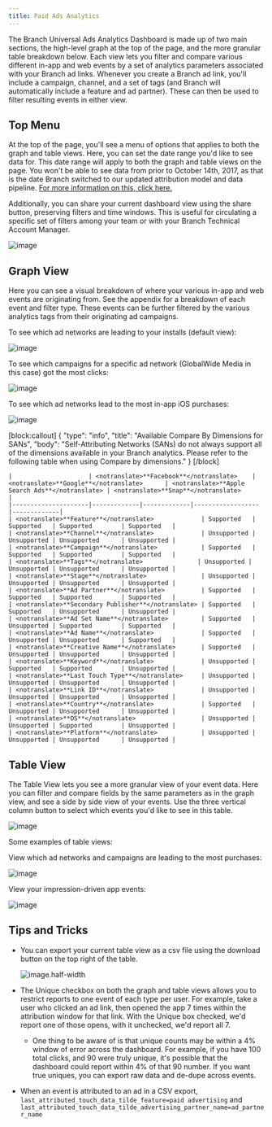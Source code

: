 ```yaml
---
title: Paid Ads Analytics
---
```

The Branch Universal Ads Analytics Dashboard is made up of two main sections, the high-level graph at the top of the page, and the more granular table breakdown below. Each view lets you filter and compare various different in-app and web events by a set of analytics parameters associated with your Branch ad links. Whenever you create a Branch ad link, you'll include a campaign, channel, and a set of tags (and Branch will automatically include a feature and ad partner). These can then be used to filter resulting events in either view.

## Top Menu

At the top of the page, you'll see a menu of options that applies to both the graph and table views. Here, you can set the date range you'd like to see data for. This date range will apply to both the graph and table views on the page. You won't be able to see data from prior to October 14th, 2017, as that is the date Branch switched to our updated attribution model and data pipeline. [For more information on this, click here.](/dashboard/people-based-attribution/#cutoff-date)

Additionally, you can share your current dashboard view using the share button, preserving filters and time windows. This is useful for circulating a specific set of filters among your team or with your Branch Technical Account Manager.

![image](/_assets/img/pages/analytics/paid-ads0.png)


## Graph View

Here you can see a visual breakdown of where your various in-app and web events are originating from. See the appendix for a breakdown of each event and filter type. These events can be further filtered by the various analytics tags from their originating ad campaigns.

To see which ad networks are leading to your installs (default view):

![image](/_assets/img/pages/analytics/paid-ads1.png)


To see which campaigns for a specific ad network (GlobalWide Media in this case) got the most clicks:

![image](/_assets/img/pages/analytics/paid-ads2.png)


To see which ad networks lead to the most in-app iOS purchases:

![image](/_assets/img/pages/analytics/paid-ads3.png)

[block:callout]
{
  "type": "info",
  "title": "Available Compare By Dimensions for SANs",
  "body": "Self-Attributing Networks (SANs) do not always support all of the dimensions available in your Branch analytics.  Please refer to the following table when using Compare by dimensions."
}
[/block]

    |                     | <notranslate>**Facebook**</notranslate>    | <notranslate>**Google**</notranslate>      | <notranslate>**Apple Search Ads**</notranslate> | <notranslate>**Snap**</notranslate>        |
    |---------------------|-------------|-------------|------------------|-------------|
    | <notranslate>**Feature**</notranslate>             | Supported   | Supported   | Supported        | Supported   |
    | <notranslate>**Channel**</notranslate>             | Unsupported | Unsupported | Unsupported      | Unsupported |
    | <notranslate>**Campaign**</notranslate>            | Supported   | Supported   | Supported        | Supported   |
    | <notranslate>**Tags**</notranslate>               | Unsupported | Unsupported | Unsupported      | Unsupported |
    | <notranslate>**Stage**</notranslate>               | Unsupported | Unsupported | Unsupported      | Unsupported |
    | <notranslate>**Ad Partner**</notranslate>          | Supported   | Supported   | Supported        | Supported   |
    | <notranslate>**Secondary Publisher**</notranslate> | Supported   | Supported   | Unsupported      | Unsupported |
    | <notranslate>**Ad Set Name**</notranslate>         | Supported   | Unsupported | Supported        | Supported   |
    | <notranslate>**Ad Name**</notranslate>             | Supported   | Unsupported | Unsupported      | Supported   |
    | <notranslate>**Creative Name**</notranslate>       | Supported   | Unsupported | Unsupported      | Unsupported |
    | <notranslate>**Keyword**</notranslate>             | Unsupported | Supported   | Supported        | Unsupported |
    | <notranslate>**Last Touch Type**</notranslate>     | Unsupported | Unsupported | Unsupported      | Unsupported |
    | <notranslate>**Link ID**</notranslate>             | Unsupported | Unsupported | Unsupported      | Unsupported |
    | <notranslate>**Country**</notranslate>             | Supported   | Unsupported | Unsupported      | Unsupported |
    | <notranslate>**OS**</notranslate>                  | Unsupported | Unsupported | Supported        | Unsupported |
    | <notranslate>**Platform**</notranslate>            | Unsupported | Unsupported | Unsupported      | Unsupported |


## Table View

The Table View lets you see a more granular view of your event data. Here you can filter and compare fields by the same parameters as in the graph view, and see a side by side view of your events. Use the three vertical column button to select which events you'd like to see in this table.

![image](/_assets/img/pages/analytics/paid-ads4.png)

Some examples of table views:

View which ad networks and campaigns are leading to the most purchases:

![image](/_assets/img/pages/analytics/paid-ads5.png)


View your impression-driven app events:

![image](/_assets/img/pages/analytics/paid-ads6.png)


## Tips and Tricks

- You can export your current table view as a csv file using the download button on the top right of the table.

	![image.half-width](/_assets/img/pages/analytics/paid-ads7.png)

- The Unique checkbox on both the graph and table views allows you to restrict reports to one event of each type per user. For example, take a user who clicked an ad link, then opened the app 7 times within the attribution window for that link. With the Unique box checked, we'd report one of those opens, with it unchecked, we'd report all 7.
	- One thing to be aware of is that unique counts may be within a 4% window of error across the dashboard. For example, if you have 100 total clicks, and 90 were truly unique, it's possible that the dashboard could report within 4% of that 90 number. If you want true uniques, you can export raw data and de-dupe across events.

- When an event is attributed to an ad in a CSV export, `last_attributed_touch_data_tilde_feature=paid advertising` and `last_attributed_touch_data_tilde_advertising_partner_name=ad_partner_name`
